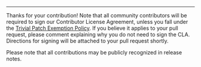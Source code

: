 ------
Thanks for your contribution! Note that all community contributors will be required to sign our Contributor License Agreement, unless you fall under the [Trivial Patch Exemption Policy](https://puppet.com/community/trivial-patch-exemption-policy). If you believe it applies to your pull request, please comment explaining why you do not need to sign the CLA. Directions for signing will be attached to your pull request shortly.

Please note that all contributions may be publicly recognized in release notes.
